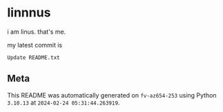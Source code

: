 # linnnus

i am linus. that's me.

my latest commit is

```
Update README.txt
```

## Meta

This README was automatically generated on `fv-az654-253` using Python
`3.10.13` at `2024-02-24 05:31:44.263919`.
